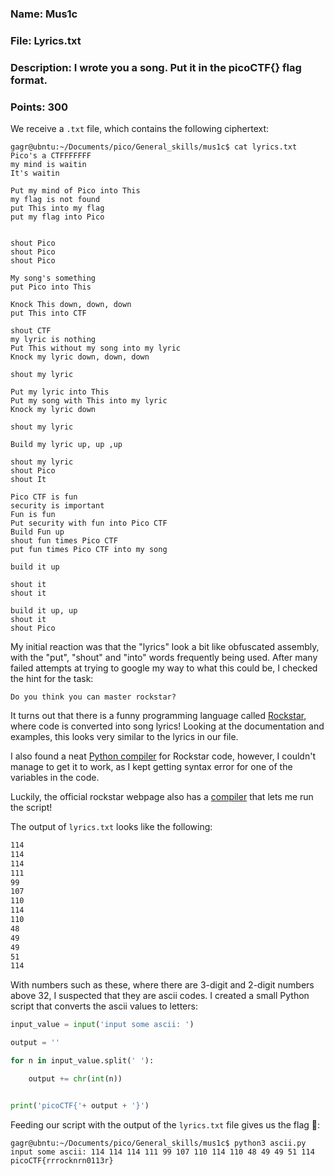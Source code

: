 ### Name: Mus1c
### File: Lyrics.txt
### Description: I wrote you a song. Put it in the picoCTF{} flag format.
### Points: 300

We receive a `.txt` file, which contains the following ciphertext:

```console
gagr@ubntu:~/Documents/pico/General_skills/mus1c$ cat lyrics.txt 
Pico's a CTFFFFFFF
my mind is waitin
It's waitin

Put my mind of Pico into This
my flag is not found
put This into my flag
put my flag into Pico


shout Pico
shout Pico
shout Pico

My song's something
put Pico into This

Knock This down, down, down
put This into CTF

shout CTF
my lyric is nothing
Put This without my song into my lyric
Knock my lyric down, down, down

shout my lyric

Put my lyric into This
Put my song with This into my lyric
Knock my lyric down

shout my lyric

Build my lyric up, up ,up

shout my lyric
shout Pico
shout It

Pico CTF is fun
security is important
Fun is fun
Put security with fun into Pico CTF
Build Fun up
shout fun times Pico CTF
put fun times Pico CTF into my song

build it up

shout it
shout it

build it up, up
shout it
shout Pico
```

My initial reaction was that the "lyrics" look a bit like obfuscated assembly, with the "put", "shout" and "into"
words frequently being used. After many failed attempts at trying to google my way to what this could be, I checked the hint for the task:

`Do you think you can master rockstar?`

It turns out that there is a funny programming language called [Rockstar](https://codewithrockstar.com/docs), where code is converted into
song lyrics! Looking at the documentation and examples, this looks very similar to the lyrics in our file.

I also found a neat [Python compiler](https://github.com/yyyyyyyan/rockstar-py) for Rockstar code, however, I couldn't
manage to get it to work, as I kept getting syntax error for one of the variables in the code.

Luckily, the official rockstar webpage also has a [compiler](https://codewithrockstar.com/online) that lets me run the script!

The output of `lyrics.txt` looks like the following:

```bash
114
114
114
111
99
107
110
114
110
48
49
49
51
114
```
With numbers such as these, where there are 3-digit and 2-digit numbers above 32, I suspected that
they are ascii codes. I created a small Python script that converts the ascii values to letters:

```python
input_value = input('input some ascii: ')

output = ''

for n in input_value.split(' '):

    output += chr(int(n))


print('picoCTF{'+ output + '}')
```

Feeding our script with the output of the `lyrics.txt` file gives us the flag 🚩:

```console 
gagr@ubntu:~/Documents/pico/General_skills/mus1c$ python3 ascii.py 
input some ascii: 114 114 114 111 99 107 110 114 110 48 49 49 51 114
picoCTF{rrrocknrn0113r}
```
